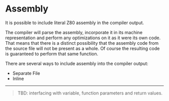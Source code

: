 # Assembly

It is possible to include literal Z80 assembly in the compiler output.

The compiler will parse the assembly, incorporate it in its machine representation and perform any optimizations on it as it were its own code. That means that there is a distinct possibility that the assembly code from the source file will not be present as a whole. Of course the resulting code is guaranteed to perform that same function.

There are several ways to include assembly into the compiler output:

- Separate File
- Inline

---

> TBD: interfacing with variable, function parameters and return values.
